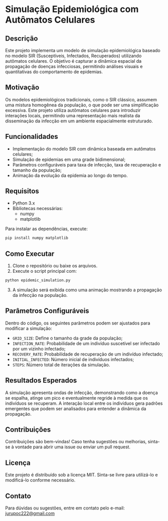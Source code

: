 # Simulação Epidemiológica com Autômatos Celulares

## Descrição

Este projeto implementa um modelo de simulação epidemiológica baseado no modelo SIR (Susceptíveis, Infectados, Recuperados) utilizando autômatos celulares. O objetivo é capturar a dinâmica espacial da propagação de doenças infecciosas, permitindo análises visuais e quantitativas do comportamento de epidemias.

## Motivação

Os modelos epidemiológicos tradicionais, como o SIR clássico, assumem uma mistura homogênea da população, o que pode ser uma simplificação excessiva. Este projeto utiliza autômatos celulares para introduzir interações locais, permitindo uma representação mais realista da disseminação da infecção em um ambiente espacialmente estruturado.

## Funcionalidades

- Implementação do modelo SIR com dinâmica baseada em autômatos celulares;
- Simulação de epidemias em uma grade bidimensional;
- Parâmetros configuráveis para taxa de infecção, taxa de recuperação e tamanho da população;
- Animação da evolução da epidemia ao longo do tempo.

## Requisitos

- Python 3.x
- Bibliotecas necessárias:
  - numpy
  - matplotlib

Para instalar as dependências, execute:

```bash
pip install numpy matplotlib
```

## Como Executar

1. Clone o repositório ou baixe os arquivos.
2. Execute o script principal com:

```bash
python epidemic_simulation.py
```

3. A simulação será exibida como uma animação mostrando a propagação da infecção na população.

## Parâmetros Configuráveis

Dentro do código, os seguintes parâmetros podem ser ajustados para modificar a simulação:

- `GRID_SIZE`: Define o tamanho da grade da população;
- `INFECTION_RATE`: Probabilidade de um indivíduo suscetível ser infectado por um vizinho infectado;
- `RECOVERY_RATE`: Probabilidade de recuperação de um indivíduo infectado;
- `INITIAL_INFECTED`: Número inicial de indivíduos infectados;
- `STEPS`: Número total de iterações da simulação.

## Resultados Esperados

A simulação apresenta ondas de infecção, demonstrando como a doença se espalha, atinge um pico e eventualmente regride à medida que os indivíduos se recuperam. A interação local entre os indivíduos gera padrões emergentes que podem ser analisados para entender a dinâmica da propagação.

## Contribuições

Contribuições são bem-vindas! Caso tenha sugestões ou melhorias, sinta-se à vontade para abrir uma issue ou enviar um pull request.

## Licença

Este projeto é distribuído sob a licença MIT. Sinta-se livre para utilizá-lo e modificá-lo conforme necessário.

## Contato

Para dúvidas ou sugestões, entre em contato pelo e-mail: jurupoc222@gmail.com

